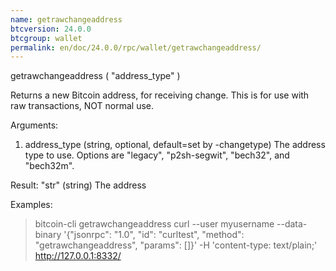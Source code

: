 ```yaml
---
name: getrawchangeaddress
btcversion: 24.0.0
btcgroup: wallet
permalink: en/doc/24.0.0/rpc/wallet/getrawchangeaddress/
---
```


getrawchangeaddress ( "address_type" )

Returns a new Bitcoin address, for receiving change.
This is for use with raw transactions, NOT normal use.

Arguments:
1. address_type    (string, optional, default=set by -changetype) The address type to use. Options are "legacy", "p2sh-segwit", "bech32", and "bech32m".

Result:
"str"    (string) The address

Examples:
> bitcoin-cli getrawchangeaddress 
> curl --user myusername --data-binary '{"jsonrpc": "1.0", "id": "curltest", "method": "getrawchangeaddress", "params": []}' -H 'content-type: text/plain;' http://127.0.0.1:8332/


